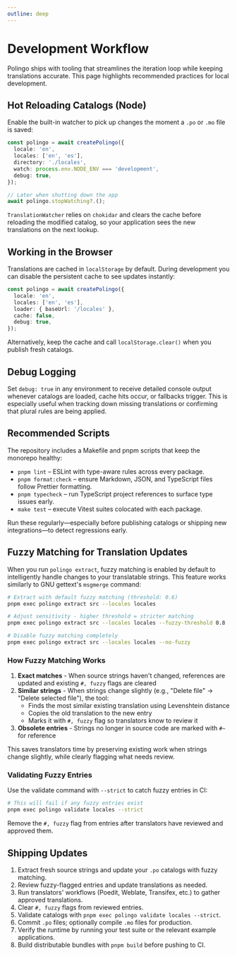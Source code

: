 ```yaml
---
outline: deep
---
```


# Development Workflow

Polingo ships with tooling that streamlines the iteration loop while keeping translations accurate. This page highlights recommended practices for local development.

## Hot Reloading Catalogs (Node)

Enable the built-in watcher to pick up changes the moment a `.po` or `.mo` file is saved:

```ts
const polingo = await createPolingo({
  locale: 'en',
  locales: ['en', 'es'],
  directory: './locales',
  watch: process.env.NODE_ENV === 'development',
  debug: true,
});

// Later when shutting down the app
await polingo.stopWatching?.();
```

`TranslationWatcher` relies on `chokidar` and clears the cache before reloading the modified catalog, so your application sees the new translations on the next lookup.

## Working in the Browser

Translations are cached in `localStorage` by default. During development you can disable the persistent cache to see updates instantly:

```ts
const polingo = await createPolingo({
  locale: 'en',
  locales: ['en', 'es'],
  loader: { baseUrl: '/locales' },
  cache: false,
  debug: true,
});
```

Alternatively, keep the cache and call `localStorage.clear()` when you publish fresh catalogs.

## Debug Logging

Set `debug: true` in any environment to receive detailed console output whenever catalogs are loaded, cache hits occur, or fallbacks trigger. This is especially useful when tracking down missing translations or confirming that plural rules are being applied.

## Recommended Scripts

The repository includes a Makefile and pnpm scripts that keep the monorepo healthy:

- `pnpm lint` – ESLint with type-aware rules across every package.
- `pnpm format:check` – ensure Markdown, JSON, and TypeScript files follow Prettier formatting.
- `pnpm typecheck` – run TypeScript project references to surface type issues early.
- `make test` – execute Vitest suites colocated with each package.

Run these regularly—especially before publishing catalogs or shipping new integrations—to detect regressions early.

## Fuzzy Matching for Translation Updates

When you run `polingo extract`, fuzzy matching is enabled by default to intelligently handle changes to your translatable strings. This feature works similarly to GNU gettext's `msgmerge` command:

```bash
# Extract with default fuzzy matching (threshold: 0.6)
pnpm exec polingo extract src --locales locales

# Adjust sensitivity - higher threshold = stricter matching
pnpm exec polingo extract src --locales locales --fuzzy-threshold 0.8

# Disable fuzzy matching completely
pnpm exec polingo extract src --locales locales --no-fuzzy
```

### How Fuzzy Matching Works

1. **Exact matches** - When source strings haven't changed, references are updated and existing `#, fuzzy` flags are cleared
2. **Similar strings** - When strings change slightly (e.g., "Delete file" → "Delete selected file"), the tool:
   - Finds the most similar existing translation using Levenshtein distance
   - Copies the old translation to the new entry
   - Marks it with `#, fuzzy` flag so translators know to review it
3. **Obsolete entries** - Strings no longer in source code are marked with `#~` for reference

This saves translators time by preserving existing work when strings change slightly, while clearly flagging what needs review.

### Validating Fuzzy Entries

Use the validate command with `--strict` to catch fuzzy entries in CI:

```bash
# This will fail if any fuzzy entries exist
pnpm exec polingo validate locales --strict
```

Remove the `#, fuzzy` flag from entries after translators have reviewed and approved them.

## Shipping Updates

1. Extract fresh source strings and update your `.po` catalogs with fuzzy matching.
2. Review fuzzy-flagged entries and update translations as needed.
3. Run translators' workflows (Poedit, Weblate, Transifex, etc.) to gather approved translations.
4. Clear `#, fuzzy` flags from reviewed entries.
5. Validate catalogs with `pnpm exec polingo validate locales --strict`.
6. Commit `.po` files; optionally compile `.mo` files for production.
7. Verify the runtime by running your test suite or the relevant example applications.
8. Build distributable bundles with `pnpm build` before pushing to CI.
